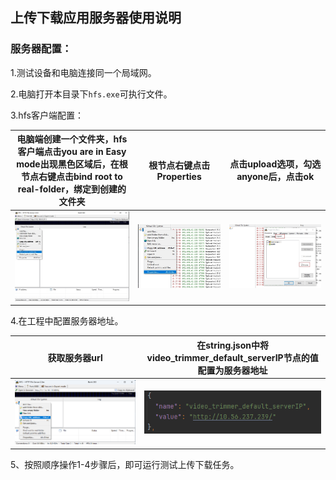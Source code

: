 ## 上传下载应用服务器使用说明

### 服务器配置：

1.测试设备和电脑连接同一个局域网。

2.电脑打开本目录下`hfs.exe`可执行文件。

3.hfs客户端配置：

| 电脑端创建一个文件夹，hfs客户端点击you are in Easy mode出现黑色区域后，在根节点右键点击bind root to real-folder，绑定到创建的文件夹 | 根节点右键点击Properties | 点击upload选项，勾选anyone后，点击ok |
|-------------------------------------------------------------------------------------------| ------------------------ | ------------------------------------ |
| ![bind](images/bind.png)                                                                     | ![bind](images/prop.png)    | ![bind](images/permission.png)          |

4.在工程中配置服务器地址。

|         获取服务器url          | 在string.json中将video_trimmer_default_serverIP节点的值配置为服务器地址 |
|:-------------------------:|:--------------------------------------------------------:|
| ![copy](images/copy_url.png) |                 ![copy](images/setUrl.png)                  |

5、按照顺序操作1-4步骤后，即可运行测试上传下载任务。